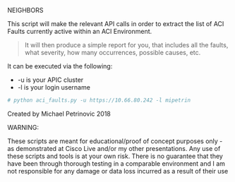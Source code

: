 NEIGHBORS

This script will make the relevant API calls in order to extract the list of ACI Faults currently active within an ACI Environment.

> It will then produce a simple report for you, that includes all the faults, what severity, how many occurrences, possible causes, etc.

It can be executed via the following:
* -u is your APIC cluster
* -l is your login username

```YAML
# python aci_faults.py -u https://10.66.80.242 -l mipetrin
```


Created by Michael Petrinovic 2018


WARNING:

These scripts are meant for educational/proof of concept purposes only - as demonstrated at Cisco Live and/or my other presentations. Any use of these scripts and tools is at your own risk. There is no guarantee that they have been through thorough testing in a comparable environment and I am not responsible for any damage or data loss incurred as a result of their use

